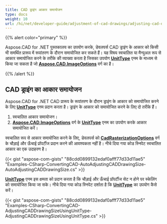 ```yaml
---
title: CAD ड्राइंग आकार समायोजन
type: docs
weight: 10
url: /hi/net/developer-guide/adjustment-of-cad-drawings/adjusting-cad-drawing-size/
---
```


{{% alert color="primary" %}}

Aspose.CAD for .NET पुस्तकालय का उपयोग करके, डेवलपर्स CAD ड्राइंग के आकार को किसी भी समर्थित प्रारूप में रूपांतरण के दौरान समायोजित कर सकते हैं। यह विषय स्वचालित या मैन्युअल रूप से आकार समायोजित करने के तरीके की व्याख्या करता है जिसका उपयोग [**UnitType**](https://reference.aspose.com/cad/net/aspose.cad.imageoptions/unittype) एनम के माध्यम से किया जा सकता है जो [**Aspose.CAD.ImageOptions**](https://reference.aspose.com/cad/net/aspose.cad.imageoptions) वर्ग का है।

{{% /alert %}}

## **CAD ड्राइंग का आकार समायोजन**

Aspose.CAD for .NET CAD प्रारूप के रूपांतरण के दौरान ड्राइंग के आकार को समायोजित करने के लिए [**UnitType**](https://reference.aspose.com/cad/net/aspose.cad.imageoptions/unittype) एनम प्रदान करता है। ड्राइंग के आकार को समायोजित करने के लिए दो तरीके हैं।

1. स्वचालित आकार समायोजन।
1. [**Aspose.CAD.ImageOptions**](https://reference.aspose.com/cad/net/aspose.cad.imageoptions) वर्ग के [**UnitType**](https://reference.aspose.com/cad/net/aspose.cad.imageoptions/unittype) एनम का उपयोग करके आकार समायोजित करें।

स्वचालित रूप से आकार समायोजित करने के लिए, डेवलपर्स को [**CadRasterizationOptions**](https://reference.aspose.com/cad/net/aspose.cad.imageoptions/cadrasterizationoptions/properties/index) वर्ग के चौड़ाई और ऊँचाई प्रॉपर्टीज प्रदान करने की आवश्यकता नहीं है। नीचे दिया गया कोड स्निपेट स्वचालित आकार का एक उदाहरण है।

{{< gist "aspose-com-gists" "88cdd0899132edaf0afff77d33d11ae5" "Examples-CSharp-ConvertingCAD-AutoAdjustingCADDrawingSize-AutoAdjustingCADDrawingSize.cs" >}}

[**UnitType**](https://reference.aspose.com/cad/net/aspose.cad.imageoptions/unittype) एनम इस क्षमता को प्रदान करता है कि चौड़ाई और ऊँचाई प्रॉपर्टीज सेट न होने पर स्केलिंग को समायोजित किया जा सके। नीचे दिया गया कोड स्निपेट दर्शाता है कि [**UnitType**](https://reference.aspose.com/cad/net/aspose.cad.imageoptions/unittype) का उपयोग कैसे करें।

{{< gist "aspose-com-gists" "88cdd0899132edaf0afff77d33d11ae5" "Examples-CSharp-ConvertingCAD-AdjustingCADDrawingSizeUsingUnitType-AdjustingCADDrawingSizeUsingUnitType.cs" >}}
